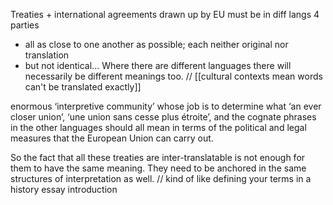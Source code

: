 Treaties + international agreements drawn up by EU must be in diff langs 4 parties
- all as close to one another as possible; each neither original nor translation
- but not identical... Where there are different languages there will necessarily be different meanings too. // [[cultural contexts mean words can't be translated exactly]]


enormous ‘interpretive community’ whose job is to determine what ‘an ever closer union’, ‘une union sans cesse plus étroite’, and the cognate phrases in the other languages should all mean in terms of the political and legal measures that the European Union can carry out. 

So the fact that all these treaties are inter-translatable is not enough for them to have the same meaning. They need to be anchored in the same structures of interpretation as well.
	// kind of like defining your terms in a history essay introduction